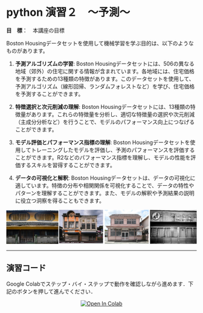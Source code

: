# python 演習２　～予測～


**目　標**：　本講座の目標

Boston Housingデータセットを使用して機械学習を学ぶ目的は、以下のようなものがあります。



1. **予測アルゴリズムの学習**: Boston Housingデータセットには、506の異なる地域（郊外）の住宅に関する情報が含まれています。各地域には、住宅価格を予測するための13種類の特徴があります。このデータセットを使用して、予測アルゴリズム（線形回帰、ランダムフォレストなど）を学び、住宅価格を予測することができます。

2. **特徴選択と次元削減の理解**: Boston Housingデータセットには、13種類の特徴量があります。これらの特徴量を分析し、適切な特徴量の選択や次元削減（主成分分析など）を行うことで、モデルのパフォーマンス向上につなげることができます。

3. **モデル評価とパフォーマンス指標の理解**: Boston Housingデータセットを使用してトレーニングしたモデルを評価し、予測のパフォーマンスを評価することができます。R2などのパフォーマンス指標を理解し、モデルの性能を評価するスキルを習得することができます。

4. **データの可視化と解釈**: Boston Housingデータセットは、データの可視化に適しています。特徴の分布や相関関係を可視化することで、データの特性やパターンを理解することができます。また、モデルの解釈や予測結果の説明に役立つ洞察を得ることもできます。


![altメインイメージ](./img/image.png)
<hr>

## 演習コード
Google Colabでステップ・バイ・ステップで動作を確認しながら進めます．下記のボタンを押して進んでください．

<div align="center">
  <a href="https://colab.research.google.com/github/ARIM-Training/Training_python_2/blob/main/python_seminar_2.ipynb">
  <img src="https://colab.research.google.com/assets/colab-badge.svg" alt="Open In Colab"/>
</a>
</div>

